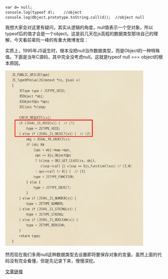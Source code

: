     var d= null;
    console.log(typeof d);    //object 
    console.log(Object.prototype.toString.call(d));  //object null
我想大家会对这里有疑问，其实从逻辑的角度，null值表示一个空对象，所以typeof后的值才会是一个object。这是前几天在js高程的数据类型那块自己的理解，今天看前辈阮一峰的有重大微博发现：

实质上，1995年JS诞生时，根本没把null当作数据类型，而是Object的一种特殊值。下面是当年C源码，其中完全没考虑null。这就是typeof null === object的根本原因。

![](https://raw.githubusercontent.com/Anjing1993/mypassages/master/images/null.jpg)

然而现在我们多用null这种数据类型去设置即将要保存对象的变量。虽然上面的代码没有完全看懂，但是先记录下来，慢慢深挖。

[文章链接](http://www.2ality.com/2013/10/typeof-null.html)